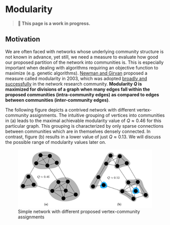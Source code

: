 # Modularity

> **🚨 This page is a work in progress.**

## Motivation

We are often faced with networks whose underlying community structure is not known in advance, yet still, we need a measure to evaluate how good our proposed partition of the network into communities is. This is especially important when dealing with algorithms requiring an objective function to maximize (e.g. genetic algorithms).
[Newman and Girvan](https://doi.org/10.1103%2Fphysreve.70.066111) proposed a measure called modularity in 2003, which was adopted [broadly and successfully](https://doi.org/10.1016/j.physrep.2009.11.002) in the network research community. **Modularity $Q$ is maximized for divisions of a graph when many edges fall within the proposed communities (intra-community edges) as compared to edges between communities (inter-community edges)**.

The following figure depicts a contrived network with different vertex-community assignments. The intuitive grouping of vertices into communities in (a) leads to the maximal achievable modularity value of $Q ≈ 0.46$ for this particular graph. This grouping is characterized by only sparse connections between communities which are in themselves densely connected. In contrast, figure (b) results in a lower value of just $Q ≈ 0.13$. We will discuss the possible range of modularity values later on.

<figure>
    <img src="./simple-network-modularity-comparison.svg"
         alt="Test">
    <figcaption>Simple network with different proposed vertex-community assignments</figcaption>
</figure>
